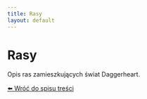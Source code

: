 ```yaml
---
title: Rasy
layout: default
---
```


# Rasy

Opis ras zamieszkujących świat Daggerheart.

[⬅️ Wróć do spisu treści](../index.md)
